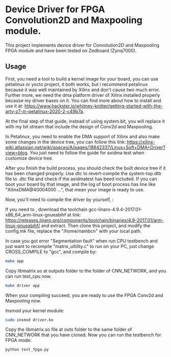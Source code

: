 # Device Driver for FPGA Convolution2D and Maxpooling module.
This project implements device driver for Convolution2D and Maxpooling FPGA module and have been tested on Zedboard (Zynq7000). 

## Usage

First, you need a tool to build a kernel image for your board, you can use petalinux or yocto project, it both works, but i
recommend petalinux because it was well maintained by Xilinx and don't cause two much error. Further more, we need the dma platform
driver of Xilinx installed properly because my driver bases on it. You can find more about how to install and use it at: https://www.hackster.io/whitney-knitter/getting-started-with-the-arty-z7-in-petalinux-2020-2-c49b7a.

At the final step of that guide, instead of using system.bit, you will replace it with my bit stream that include the design of Conv2d and Maxpooling.

In Petalinux, you need to enable the DMA support of Xilinx and also make some changes in the device tree, you can follow this link: https://xilinx-wiki.atlassian.net/wiki/spaces/A/pages/18842337/Linux+Soft+DMA+Driver?view=blog.
You just need to follow the guide for axidma test when customize device tree.

After you finish the build process, you should check the built device tree if it has been changed properly. Use dtc to revert-compile the system-top.dtb file to .dtc file and check if the axidmatest has beed included. If you can
boot your board by that image, and the log of boot process has line like "XilinxDMA@40004000 ...", that mean your image is ready to use.

Now, you'll need to compile the driver by yourself, :

If you need to , download the toolchain gcc-linaro-4.9.4-2017.01-x86_64_arm-linux-gnueabihf at link: https://releases.linaro.org/components/toolchain/binaries/4.9-2017.01/arm-linux-gnueabihf/
and extract. Then clone this project, and modify the config.mk file, replace the "/home/nambcn" with your local path. 

In case you got error "Segmentation fault" when run CPU testbench and just want to recompile "matrix_ultility.c" to run on your PC, just change CROSS_COMPILE to "gcc", and compile by:

```bash
make app
```
Copy libmatrix.so at outputs folder to the folder of CNN_NETWORK, and you can run test_cpu now.

```bash
make driver app
```

When your compiling succeed, you are ready to use the FPGA Conv2d and Maxpooling now.

Insmod your kernel module:

```bash
sudo insmod driver.ko
```
Copy the libmatrix.so file at outs folder to the same folder of CNN_NETWORK that you have cloned. Now you can run the testbench for FPGA mode:

```bash
python test_fpga.py
```
